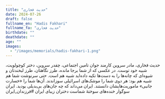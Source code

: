 ```yaml
---
title: "حدیث فخاری"
date: 2024-07-26
draft: false
fullname_en: "Hadis Fakhari"
fullname_fa: "حدیث فخاری"
birthdate: ""
deathdate: ""
age: ""
images:
  - "/images/memorials/hadis-fakhari-1.png"
---
```


حدیث فخاری، مادر سروین
کارمند جوان تامین اجتماعی،
چقدر سروین، دختر کوچولویت، شبیه خود توست. در عکسی که از شما برجا مانده، طرز نگاهتان، طرز لبخندتان و شیوه‌ای که چانه‌ها را به دست‌ها تکیه داده‌اید شبیه هم است. 
حتی سرنوشت شما هم شبیه هم بود: هر دوی شما را موشک‌های اسرائیلی سوزاندند. آن‌ها شما را «خسارت جانبی» ماموریت‌هایشان دانستند. ایران می‌داند که چه جان‌های بی‌بدیلی بودید. ایران سوگوار خنده‌های سوختۀ شماست دختران زیبای ایران
#فرزندان_ایران